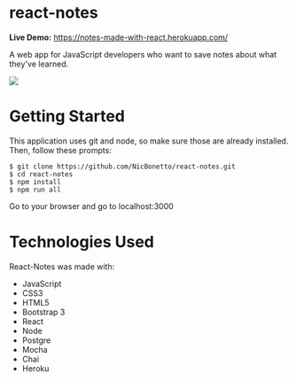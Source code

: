 # react-notes

__Live Demo:__ https://notes-made-with-react.herokuapp.com/

A web app for JavaScript developers who want to save notes about what they've learned.

![](https://user-images.githubusercontent.com/28014739/29391334-7a43bd4a-82ab-11e7-8500-6aae76c81a26.png)

# Getting Started
This application uses git and node, so make sure those are already installed. Then, follow these prompts: 
```
$ git clone https://github.com/NicBonetto/react-notes.git
$ cd react-notes
$ npm install
$ npm run all
```
Go to your browser and go to localhost:3000

# Technologies Used
React-Notes was made with: 
+ JavaScript
+ CSS3
+ HTML5
+ Bootstrap 3
+ React
+ Node
+ Postgre
+ Mocha
+ Chai
+ Heroku
